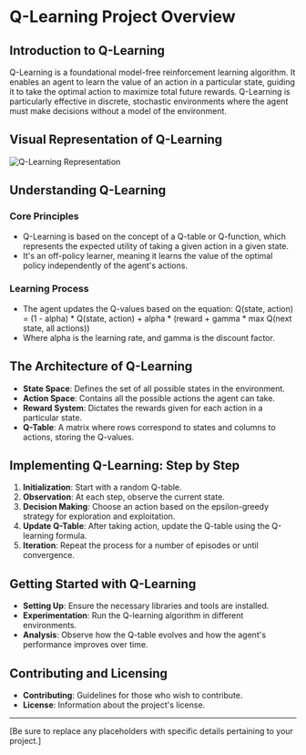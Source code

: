 
# Q-Learning Project Overview

## Introduction to Q-Learning
Q-Learning is a foundational model-free reinforcement learning algorithm. It enables an agent to learn the value of an action in a particular state, guiding it to take the optimal action to maximize total future rewards. Q-Learning is particularly effective in discrete, stochastic environments where the agent must make decisions without a model of the environment.

## Visual Representation of Q-Learning
![Q-Learning Representation](https://storage.googleapis.com/lds-media/images/Reinforcement_Learning_Taxi_Env.width-1200.png)

## Understanding Q-Learning
### Core Principles
   - Q-Learning is based on the concept of a Q-table or Q-function, which represents the expected utility of taking a given action in a given state.
   - It's an off-policy learner, meaning it learns the value of the optimal policy independently of the agent's actions.
### Learning Process
   - The agent updates the Q-values based on the equation: Q(state, action) = (1 - alpha) * Q(state, action) + alpha * (reward + gamma * max Q(next state, all actions))
   - Where alpha is the learning rate, and gamma is the discount factor.

## The Architecture of Q-Learning
- **State Space**: Defines the set of all possible states in the environment.
- **Action Space**: Contains all the possible actions the agent can take.
- **Reward System**: Dictates the rewards given for each action in a particular state.
- **Q-Table**: A matrix where rows correspond to states and columns to actions, storing the Q-values.

## Implementing Q-Learning: Step by Step
1. **Initialization**: Start with a random Q-table.
2. **Observation**: At each step, observe the current state.
3. **Decision Making**: Choose an action based on the epsilon-greedy strategy for exploration and exploitation.
4. **Update Q-Table**: After taking action, update the Q-table using the Q-learning formula.
5. **Iteration**: Repeat the process for a number of episodes or until convergence.

## Getting Started with Q-Learning
- **Setting Up**: Ensure the necessary libraries and tools are installed.
- **Experimentation**: Run the Q-learning algorithm in different environments.
- **Analysis**: Observe how the Q-table evolves and how the agent's performance improves over time.

## Contributing and Licensing
- **Contributing**: Guidelines for those who wish to contribute.
- **License**: Information about the project's license.

---

[Be sure to replace any placeholders with specific details pertaining to your project.]
